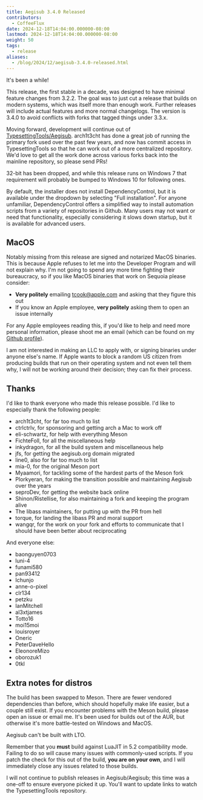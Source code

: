 ```yaml
---
title: Aegisub 3.4.0 Released
contributors:
  - CoffeeFlux
date: 2024-12-18T14:04:00.000000-08:00
lastmod: 2024-12-18T14:04:00.000000-08:00
weight: 50
tags:
  - release
aliases:
  - /blog/2024/12/aegisub-3.4.0-released.html
---
```


It's been a while!

This release, the first stable in a decade, was designed to have minimal feature changes from 3.2.2. The goal was to just cut a release that builds on modern systems, which was itself more than enough work. Further releases will include actual features and more normal changelogs. The version is 3.4.0 to avoid conflicts with forks that tagged things under 3.3.x.

Moving forward, development will continue out of [TypesettingTools/Aegisub](https://github.com/TypesettingTools/Aegisub). arch1t3cht has done a great job of running the primary fork used over the past few years, and now has commit access in TypesettingTools so that he can work out of a more centralized repository. We'd love to get all the work done across various forks back into the mainline repository, so please send PRs!

32-bit has been dropped, and while this release runs on Windows 7 that requirement will probably be bumped to Windows 10 for following ones.

By default, the installer does not install DependencyControl, but it is available under the dropdown by selecting "Full installation". For anyone unfamiliar, DependencyControl offers a simplified way to install automation scripts from a variety of repositories in Github. Many users may not want or need that functionality, especially considering it slows down startup, but it is available for advanced users.

## MacOS

Notably missing from this release are signed and notarized MacOS binaries. This is because Apple refuses to let me into the Developer Program and will not explain why. I'm not going to spend any more time fighting their bureaucracy, so if you like MacOS binaries that work on Sequoia please consider:
- **Very politely** emailing tcook@apple.com and asking that they figure this out
- If you know an Apple employee, **very politely** asking them to open an issue internally

For any Apple employees reading this, if you'd like to help and need more personal information, please shoot me an email (which can be found on my [Github profile](https://github.com/CoffeeFlux)).

I am not interested in making an LLC to apply with, or signing binaries under anyone else's name. If Apple wants to block a random US citizen from producing builds that run on their operating system and not even tell them why, I will not be working around their decision; they can fix their process.

## Thanks

I'd like to thank everyone who made this release possible. I'd like to especially thank the following people:

- arch1t3cht, for far too much to list
- ctrlctrlv, for sponsoring and getting arch a Mac to work off
- eli-schwartz, for help with everything Meson
- FichteFoll, for all the miscellaneous help
- inkydragon, for all the build system and miscellaneous help
- jfs, for getting the aegisub.org domain migrated
- line0, also for far too much to list
- mia-0, for the original Meson port
- Myaamori, for tackling some of the hardest parts of the Meson fork
- Plorkyeran, for making the transition possible and maintaining Aegisub over the years
- seproDev, for getting the website back online
- Shinon/Ristellise, for also maintaining a fork and keeping the program alive
- The libass maintainers, for putting up with the PR from hell
- torque, for landing the libass PR and moral support
- wangqr, for the work on your fork and efforts to communicate that I should have been better about reciprocating

And everyone else:

- baonguyen0703
- luni-4
- funami580
- pan93412
- Ichunjo
- anne-o-pixel
- clr134
- petzku
- IanMitchell
- al3xtjames
- Totto16
- moi15moi
- louisroyer
- Oneric
- PeterDaveHello
- EleonoreMizo
- oborozuk1
- 0tkl

## Extra notes for distros

The build has been swapped to Meson. There are fewer vendored dependencies than before, which should hopefully make life easier, but a couple still exist. If you encounter problems with the Meson build, please open an issue or email me. It's been used for builds out of the AUR, but otherwise it's more battle-tested on Windows and MacOS.

Aegisub can't be built with LTO.

Remember that you **must** build against LuaJIT in 5.2 compatibility mode. Failing to do so will cause many issues with commonly-used scripts. If you patch the check for this out of the build, **you are on your own**, and I will immediately close any issues related to those builds.

I will not continue to publish releases in Aegisub/Aegisub; this time was a one-off to ensure everyone picked it up. You'll want to update links to watch the TypesettingTools repository.
